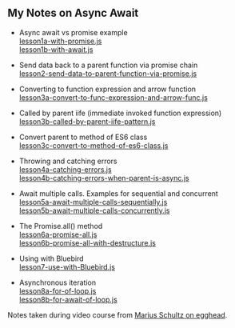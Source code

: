 ## My Notes on Async Await

- Async await vs promise example<br/>
[lesson1a-with-promise.js](./lesson1a-with-promise.js)<br/>
[lesson1b-with-await.js](./lesson1b-with-await.js)

- Send data back to a parent function via promise chain<br/>
[lesson2-send-data-to-parent-function-via-promise.js](./lesson2-send-data-to-parent-function-via-promise.js)

- Converting to function expression and arrow function<br/>
[lesson3a-convert-to-func-expression-and-arrow-func.js](./lesson3a-convert-to-func-expression-and-arrow-func.js)

- Called by parent iife (immediate invoked function expression)<br/>
[lesson3b-called-by-parent-iife-pattern.js](./lesson3b-called-by-parent-iife-pattern.js)

- Convert parent to method of ES6 class<br/>
[lesson3c-convert-to-method-of-es6-class.js](./lesson3c-convert-to-method-of-es6-class.js)

- Throwing and catching errors<br/>
[lesson4a-catching-errors.js](./lesson4a-catching-errors.js)<br/>
[lesson4b-catching-errors-when-parent-is-async.js](./lesson4b-catching-errors-when-parent-is-async.js)<br/>

- Await multiple calls. Examples for sequential and concurrent<br/>
[lesson5a-await-multiple-calls-sequentially.js](./lesson5a-await-multiple-calls-sequentially.js)<br/>
[lesson5b-await-multiple-calls-concurrently.js](./lesson5b-await-multiple-calls-concurrently.js)<br/>

- The Promise.all() method<br/>
[lesson6a-promise-all.js](./lesson6a-promise-all.js)<br/>
[lesson6b-promise-all-with-destructure.js](./lesson6b-promise-all-with-destructure.js)<br/>

- Using with Bluebird<br/>
[lesson7-use-with-Bluebird.js](./lesson7-use-with-Bluebird.js)<br/>

- Asynchronous iteration<br/>
[lesson8a-for-of-loop.js](./lesson8a-for-of-loop.js)<br/>
[lesson8b-for-await-of-loop.js](./lesson8b-for-await-of-loop.js)<br/>

Notes taken during video course from [Marius Schultz on egghead](https://egghead.io/lessons/javascript-write-an-asynchronous-function-with-async-await). 